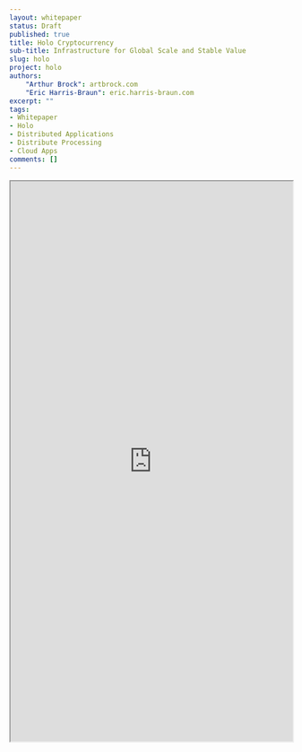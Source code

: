 ```yaml
---
layout: whitepaper
status: Draft
published: true
title: Holo Cryptocurrency
sub-title: Infrastructure for Global Scale and Stable Value
slug: holo
project: holo
authors:
    "Arthur Brock": artbrock.com
    "Eric Harris-Braun": eric.harris-braun.com
excerpt: ""
tags:
- Whitepaper
- Holo
- Distributed Applications
- Distribute Processing
- Cloud Apps
comments: []
---
```

<iframe src="https://holo.host/currencypaper" width="100%" height="1000px"></iframe>
